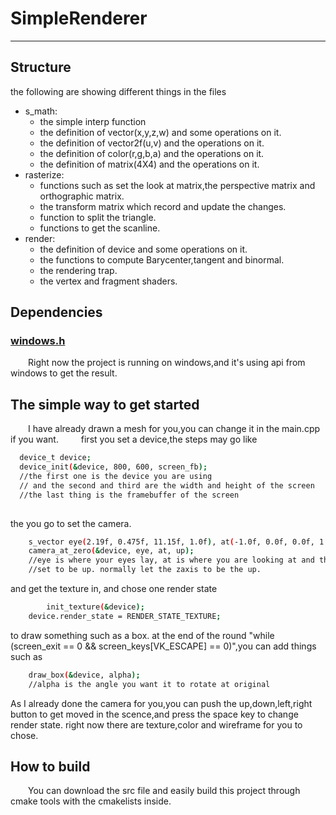 # SimpleRenderer
***
## Structure
the following are showing different things in the files
- s_math:
    - the simple interp function
    - the definition of vector(x,y,z,w) and some operations on it.
    - the definition of vector2f(u,v) and the operations on it.
    - the definition of color(r,g,b,a) and the operations on it.
    - the definition of matrix(4X4) and the operations on it.
- rasterize:
    - functions such as set the look at matrix,the perspective matrix and orthographic matrix.
    - the transform matrix which record and update the changes.
    - function to split the triangle.
    - functions to get the scanline.
- render:
    - the definition of device and some operations on it.   
    - the functions to compute Barycenter,tangent and binormal.
    - the rendering trap.
    - the vertex and fragment shaders.



## Dependencies

### [windows.h](https://en.wikipedia.org/wiki/Windows.h)

&emsp;&emsp;Right now the project is running on windows,and it's using api from windows to get the result.

## The simple way to get started
&emsp;&emsp;I have already drawn a mesh for you,you can change it in the main.cpp if you want.
&emsp;&emsp;
   first you set a device,the steps may go like
```bash
  device_t device;
  device_init(&device, 800, 600, screen_fb);
  //the first one is the device you are using 
  // and the second and third are the width and height of the screen
  //the last thing is the framebuffer of the screen
  
```
   the you go to set the camera.
```bash
    s_vector eye(2.19f, 0.475f, 11.15f, 1.0f), at(-1.0f, 0.0f, 0.0f, 1.0f), up(0.0f, 0.0f, 1.0f, 1.0f);
	camera_at_zero(&device, eye, at, up);
    //eye is where your eyes lay, at is where you are looking at and the up is just a vector which is 
    //set to be up. normally let the zaxis to be the up.

```
and get the texture in, and chose one render state
```bash
    	init_texture(&device);
	device.render_state = RENDER_STATE_TEXTURE;
```
to draw something such as a box.
at the end of the round "while (screen_exit == 0 && screen_keys[VK_ESCAPE] == 0)",you can add things such as
```bash
    draw_box(&device, alpha);
    //alpha is the angle you want it to rotate at original
```
As I already done the camera for you,you can push the up,down,left,right button to get moved in the scence,and press the space key to change render state. right now there are texture,color and wireframe for you to chose.
## How to build

&emsp;&emsp;You can download the src file and easily build this project through cmake tools with the cmakelists inside.
